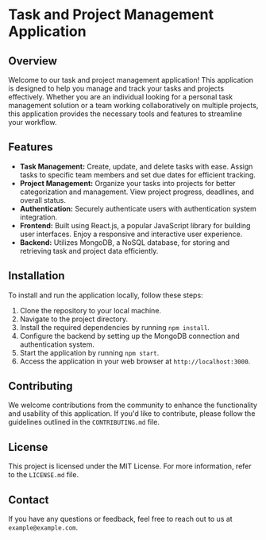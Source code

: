 <!DOCTYPE html>
<html>
<head>
  <title>Project: Task and Project Management Application</title>
</head>
<body>
  <h1>Task and Project Management Application</h1>
  <h2>Overview</h2>
  <p>Welcome to our task and project management application! This application is designed to help you manage and track your tasks and projects effectively. Whether you are an individual looking for a personal task management solution or a team working collaboratively on multiple projects, this application provides the necessary tools and features to streamline your workflow.</p>
  <h2>Features</h2>
  <ul>
    <li><strong>Task Management:</strong> Create, update, and delete tasks with ease. Assign tasks to specific team members and set due dates for efficient tracking.</li>
    <li><strong>Project Management:</strong> Organize your tasks into projects for better categorization and management. View project progress, deadlines, and overall status.</li>
    <li><strong>Authentication:</strong> Securely authenticate users with authentication system integration.</li>
    <li><strong>Frontend:</strong> Built using React.js, a popular JavaScript library for building user interfaces. Enjoy a responsive and interactive user experience.</li>
    <li><strong>Backend:</strong> Utilizes MongoDB, a NoSQL database, for storing and retrieving task and project data efficiently.</li>
  </ul>
  <h2>Installation</h2>
  <p>To install and run the application locally, follow these steps:</p>
  <ol>
    <li>Clone the repository to your local machine.</li>
    <li>Navigate to the project directory.</li>
    <li>Install the required dependencies by running <code>npm install</code>.</li>
    <li>Configure the backend by setting up the MongoDB connection and authentication system.</li>
    <li>Start the application by running <code>npm start</code>.</li>
    <li>Access the application in your web browser at <code>http://localhost:3000</code>.</li>
  </ol>
  <h2>Contributing</h2>
  <p>We welcome contributions from the community to enhance the functionality and usability of this application. If you'd like to contribute, please follow the guidelines outlined in the <code>CONTRIBUTING.md</code> file.</p>
  <h2>License</h2>
  <p>This project is licensed under the MIT License. For more information, refer to the <code>LICENSE.md</code> file.</p>
  <h2>Contact</h2>
  <p>If you have any questions or feedback, feel free to reach out to us at <code>example@example.com</code>.</p>
</body>
</html>




